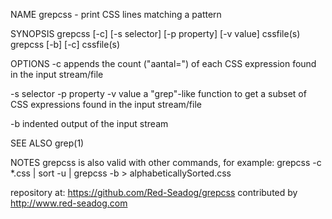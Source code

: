 NAME
  grepcss - print CSS lines matching a pattern


SYNOPSIS
  grepcss [-c] [-s selector] [-p property] [-v value] cssfile(s)
  grepcss [-b] [-c] cssfile(s)


OPTIONS
  -c
    appends the count ("aantal=") of each CSS expression found in the input stream/file

  -s selector
  -p property
  -v value
    a "grep"-like function to get a subset of CSS expressions found in the input stream/file

  -b
    indented output of the input stream


SEE ALSO
  grep(1)


NOTES
  grepcss is also valid with other commands,
  for example: grepcss -c *.css | sort -u | grepcss -b > alphabeticallySorted.css

repository at: https://github.com/Red-Seadog/grepcss
  contributed by http://www.red-seadog.com
